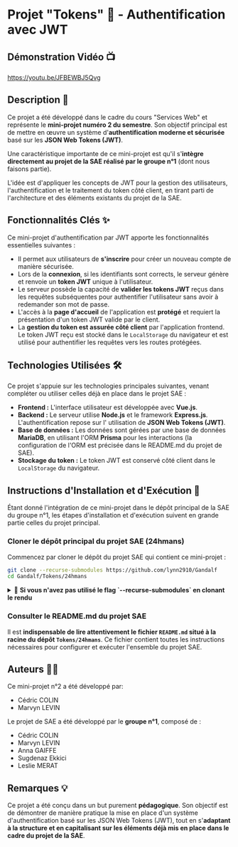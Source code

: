 # Projet "Tokens" 🔑 - Authentification avec JWT

## Démonstration Vidéo 📺

https://youtu.be/JFBEWBJ5Qvg

## Description 📖

Ce projet a été développé dans le cadre du cours "Services Web" et représente le **mini-projet numéro 2 du semestre**.
Son objectif principal est de mettre en œuvre un système d'**authentification moderne et sécurisée** basé sur les **JSON
Web Tokens (JWT)**.

Une caractéristique importante de ce mini-projet est qu'il s'**intègre directement au projet de la
SAE réalisé par le groupe n°1** (dont nous faisons partie).

L'idée est d'appliquer les concepts de JWT pour la
gestion des utilisateurs, l'authentification et le traitement du token côté client, en tirant parti de l'architecture et
des éléments existants du projet de la SAE.

## Fonctionnalités Clés ✨

Ce mini-projet d'authentification par JWT apporte les fonctionnalités essentielles suivantes :

* Il permet aux utilisateurs de **s'inscrire** pour créer un nouveau compte de manière sécurisée.
* Lors de la **connexion**, si les identifiants sont corrects, le serveur génère et renvoie un **token JWT** unique à
  l'utilisateur.
* Le serveur possède la capacité de **valider les tokens JWT** reçus dans les requêtes subséquentes pour authentifier
  l'utilisateur sans avoir à redemander son mot de passe.
* L'accès à la **page d'accueil** de l'application est **protégé** et requiert la présentation d'un token JWT valide par
  le client.
* La **gestion du token est assurée côté client** par l'application frontend. Le token JWT reçu est stocké dans le
  `LocalStorage` du navigateur et est utilisé pour authentifier les requêtes vers les routes protégées.

## Technologies Utilisées 🛠️

Ce projet s'appuie sur les technologies principales suivantes, venant compléter ou utiliser celles déjà en place dans le
projet SAE :

* **Frontend :** L'interface utilisateur est développée avec **Vue.js**.
* **Backend :** Le serveur utilise **Node.js** et le framework **Express.js**. L'authentification repose sur l'
  utilisation de **JSON Web Tokens (JWT)**.
* **Base de données :** Les données sont gérées par une base de données **MariaDB**, en utilisant l'ORM **Prisma** pour
  les interactions (la configuration de l'ORM est précisée dans le README.md du projet de SAE).
* **Stockage du token :** Le token JWT est conservé côté client dans le `LocalStorage` du navigateur.

## Instructions d'Installation et d'Exécution 🚀

Étant donné l'intégration de ce mini-projet dans le dépôt principal de la SAE du groupe n°1, les étapes d'installation
et d'exécution suivent en grande partie celles du projet principal.

### Cloner le dépôt principal du projet SAE (24hmans)

Commencez par cloner le dépôt du projet SAE qui contient ce mini-projet :

```bash
git clone --recurse-submodules https://github.com/lynn2910/Gandalf
cd Gandalf/Tokens/24hmans
```

<details>
  <summary>🔎 <b>Si vous n'avez pas utilisé le flag `--recurse-submodules` en clonant le rendu</b></summary>

Dans ce cas, ouvrez un terminal à la racine du dépôt, et exécutez ces deux commandes:

```shell
git submodule init
git submodule update --recursive --init
```

Le projet de SAE sera alors également cloné.

> **Note :** Le clonage prend du temps, car il y a des ressources lourdes à cloner.

---
</details>

### Consulter le README.md du projet SAE

Il est **indispensable de lire attentivement le fichier `README.md` situé à la racine du dépôt `Tokens/24hmans`**.
Ce fichier
contient toutes les instructions nécessaires pour configurer et exécuter l'ensemble du projet SAE.

## Auteurs 🧑‍💻

Ce mini-projet n°2 a été développé par:

* Cédric COLIN
* Marvyn LEVIN

Le projet de SAE a été développé par le **groupe n°1**, composé de :

* Cédric COLIN
* Marvyn LEVIN
* Anna GAIFFE
* Sugdenaz Ekkici
* Leslie MERAT

## Remarques 💡

Ce projet a été conçu dans un but purement **pédagogique**. Son objectif est de démontrer de manière pratique la mise en
place d'un système d'authentification basé sur les JSON Web Tokens (JWT), tout en s'**adaptant à la structure et en
capitalisant sur les éléments déjà mis en place dans le cadre du projet de la SAE**.
